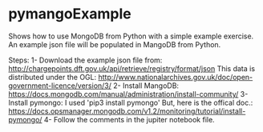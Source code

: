 # pymangoExample
Shows how to use MongoDB from Python with a simple example exercise.
An example json file will be populated in MangoDB from Python.

Steps:
1- Download the example json file from: http://chargepoints.dft.gov.uk/api/retrieve/registry/format/json 
This data is distributed under the OGL: http://www.nationalarchives.gov.uk/doc/open-government-licence/version/3/
2- Install MangoDB: https://docs.mongodb.com/manual/administration/install-community/
3- Install pymongo: I used 'pip3 install pymongo'
But, here is the offical doc.: https://docs.opsmanager.mongodb.com/v1.2/monitoring/tutorial/install-pymongo/
4- Follow the comments in the jupiter notebook file.

